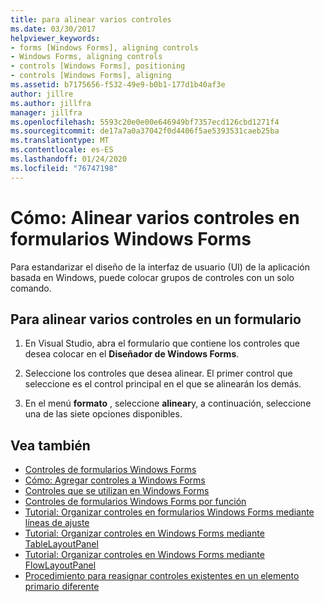 ```yaml
---
title: para alinear varios controles
ms.date: 03/30/2017
helpviewer_keywords:
- forms [Windows Forms], aligning controls
- Windows Forms, aligning controls
- controls [Windows Forms], positioning
- controls [Windows Forms], aligning
ms.assetid: b7175656-f532-49e9-b0b1-177d1b40af3e
author: jillre
ms.author: jillfra
manager: jillfra
ms.openlocfilehash: 5593c20e0e00e646949bf7357ecd126cbd1271f4
ms.sourcegitcommit: de17a7a0a37042f0d4406f5ae5393531caeb25ba
ms.translationtype: MT
ms.contentlocale: es-ES
ms.lasthandoff: 01/24/2020
ms.locfileid: "76747198"
---
```

# <a name="how-to-align-multiple-controls-on-windows-forms"></a>Cómo: Alinear varios controles en formularios Windows Forms

Para estandarizar el diseño de la interfaz de usuario (UI) de la aplicación basada en Windows, puede colocar grupos de controles con un solo comando.

## <a name="to-align-multiple-controls-on-a-form"></a>Para alinear varios controles en un formulario

1. En Visual Studio, abra el formulario que contiene los controles que desea colocar en el **Diseñador de Windows Forms**.

2. Seleccione los controles que desea alinear. El primer control que seleccione es el control principal en el que se alinearán los demás.

3. En el menú **formato** , seleccione **alinear**y, a continuación, seleccione una de las siete opciones disponibles.

## <a name="see-also"></a>Vea también

- [Controles de formularios Windows Forms](index.md)
- [Cómo: Agregar controles a Windows Forms](how-to-add-controls-to-windows-forms.md)
- [Controles que se utilizan en Windows Forms](controls-to-use-on-windows-forms.md)
- [Controles de formularios Windows Forms por función](windows-forms-controls-by-function.md)
- [Tutorial: Organizar controles en formularios Windows Forms mediante líneas de ajuste](walkthrough-arranging-controls-on-windows-forms-using-snaplines.md)
- [Tutorial: Organizar controles en Windows Forms mediante TableLayoutPanel](walkthrough-arranging-controls-on-windows-forms-using-a-tablelayoutpanel.md)
- [Tutorial: Organizar controles en Windows Forms mediante FlowLayoutPanel](walkthrough-arranging-controls-on-windows-forms-using-a-flowlayoutpanel.md)
- [Procedimiento para reasignar controles existentes en un elemento primario diferente](how-to-reassign-existing-controls-to-a-different-parent.md)
